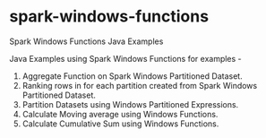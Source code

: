 # spark-windows-functions
Spark Windows Functions Java Examples

Java Examples using Spark Windows Functions for examples -
1. Aggregate Function on Spark Windows Partitioned Dataset.
2. Ranking rows in for each partition created from Spark Windows Partitioned Dataset.
3. Partition Datasets using Windows Partitioned Expressions.
4. Calculate Moving average using Windows Functions.
5. Calculate Cumulative Sum using Windows Functions.
